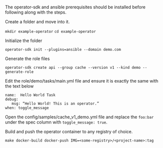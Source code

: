 The operator-sdk and ansible prerequisites should be installed before following along with the steps. 


Create a folder and move into it. 

`mkdir example-operator`
`cd example-operator `

Initialize the folder

`operator-sdk init --plugins=ansible --domain demo.com`

Generate the role files

`operator-sdk create api --group cache --version v1 --kind demo --generate-role`

Edit the role/demo/tasks/main.yml file and ensure it is exactly the same with the text below 
```
name:  Hello World Task
debug:
   msg: “Hello World! This is an operator.”
when: toggle_message
```

Open the config/samples/cache_v1_demo.yml file and replace the `foo:bar` under the spec column with `toggle_message: true`.

Build and push the operator container to any registry of choice.

`make docker-build docker-push IMG=<some-registry>/<project-name>:tag`

